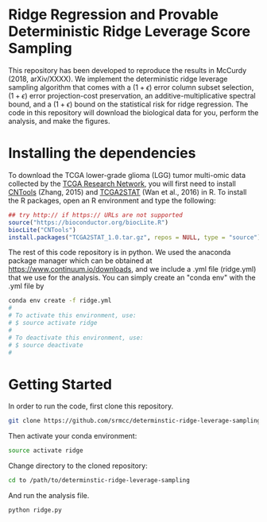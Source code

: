 # Ridge Regression and Provable Deterministic Ridge Leverage Score Sampling
This repository has been developed to reproduce the results in McCurdy (2018, arXiv/XXXX).  We implement the deterministic ridge leverage sampling algorithm that comes with a $(1 + \epsilon)$ error column subset selection, $(1 + \epsilon)$ error projection-cost preservation, an additive-multiplicative spectral bound, and a $(1 + \epsilon)$ bound on the statistical risk for ridge regression.  The code in this repository will download the biological data for you, perform the analysis, and make the figures.

# Installing the dependencies
To download the TCGA lower-grade glioma (LGG) tumor multi-omic data collected by the [TCGA Research Network](http://cancergenome.nih.gov/), you will first need to install [CNTools](http://bioconductor.org/packages/CNTools/) (Zhang, 2015) and [TCGA2STAT](http://www.liuzlab.org/TCGA2STAT/) (Wan et al., 2016) in R.  To install the R packages, open an R environment and type the following:
```R
## try http:// if https:// URLs are not supported
source("https://bioconductor.org/biocLite.R")
biocLite("CNTools")
install.packages("TCGA2STAT_1.0.tar.gz", repos = NULL, type = "source")
```
The rest of this code repository is in python.  We used the anaconda package manager which can be obtained at https://www.continuum.io/downloads, and we include a .yml file (ridge.yml) that we use for the analysis.  You can simply create an "conda env" with the .yml file by 
```bash
conda env create -f ridge.yml 
#
# To activate this environment, use:
# $ source activate ridge
#
# To deactivate this environment, use:
# $ source deactivate
#
```
# Getting Started
In order to run the code, first clone this repository.

```bash
git clone https://github.com/srmcc/determinstic-ridge-leverage-sampling.git
```
Then activate your conda environment:

```bash
source activate ridge
```
Change directory to the cloned repository:
```bash
cd to /path/to/determinstic-ridge-leverage-sampling
```
And run the analysis file.
```bash
python ridge.py
```

